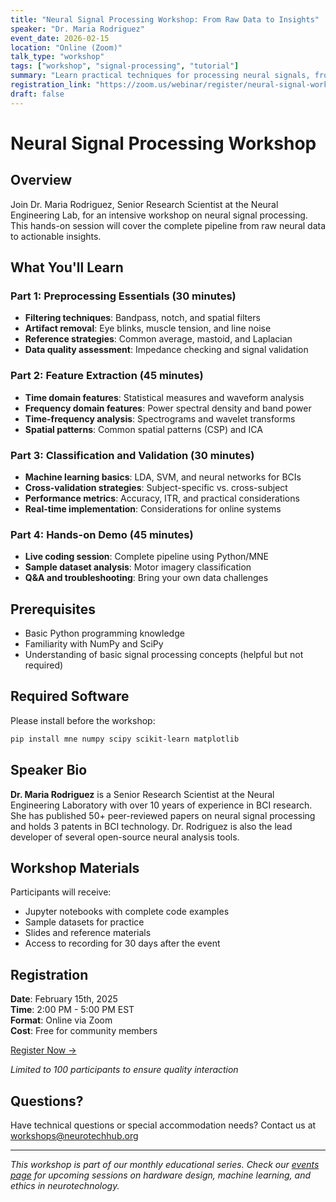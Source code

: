 ```yaml
---
title: "Neural Signal Processing Workshop: From Raw Data to Insights"
speaker: "Dr. Maria Rodriguez"
event_date: 2026-02-15
location: "Online (Zoom)"
talk_type: "workshop"
tags: ["workshop", "signal-processing", "tutorial"]
summary: "Learn practical techniques for processing neural signals, from preprocessing to feature extraction and classification."
registration_link: "https://zoom.us/webinar/register/neural-signal-workshop"
draft: false
---
```


# Neural Signal Processing Workshop

## Overview

Join Dr. Maria Rodriguez, Senior Research Scientist at the Neural Engineering Lab, for an intensive workshop on neural signal processing. This hands-on session will cover the complete pipeline from raw neural data to actionable insights.

## What You'll Learn

### Part 1: Preprocessing Essentials (30 minutes)

- **Filtering techniques**: Bandpass, notch, and spatial filters
- **Artifact removal**: Eye blinks, muscle tension, and line noise
- **Reference strategies**: Common average, mastoid, and Laplacian
- **Data quality assessment**: Impedance checking and signal validation

### Part 2: Feature Extraction (45 minutes)

- **Time domain features**: Statistical measures and waveform analysis
- **Frequency domain features**: Power spectral density and band power
- **Time-frequency analysis**: Spectrograms and wavelet transforms
- **Spatial patterns**: Common spatial patterns (CSP) and ICA

### Part 3: Classification and Validation (30 minutes)

- **Machine learning basics**: LDA, SVM, and neural networks for BCIs
- **Cross-validation strategies**: Subject-specific vs. cross-subject
- **Performance metrics**: Accuracy, ITR, and practical considerations
- **Real-time implementation**: Considerations for online systems

### Part 4: Hands-on Demo (45 minutes)

- **Live coding session**: Complete pipeline using Python/MNE
- **Sample dataset analysis**: Motor imagery classification
- **Q&A and troubleshooting**: Bring your own data challenges

## Prerequisites

- Basic Python programming knowledge
- Familiarity with NumPy and SciPy
- Understanding of basic signal processing concepts (helpful but not required)

## Required Software

Please install before the workshop:

```bash
pip install mne numpy scipy scikit-learn matplotlib
```

## Speaker Bio

**Dr. Maria Rodriguez** is a Senior Research Scientist at the Neural Engineering Laboratory with over 10 years of experience in BCI research. She has published 50+ peer-reviewed papers on neural signal processing and holds 3 patents in BCI technology. Dr. Rodriguez is also the lead developer of several open-source neural analysis tools.

## Workshop Materials

Participants will receive:

- Jupyter notebooks with complete code examples
- Sample datasets for practice
- Slides and reference materials
- Access to recording for 30 days after the event

## Registration

**Date**: February 15th, 2025  
**Time**: 2:00 PM - 5:00 PM EST  
**Format**: Online via Zoom  
**Cost**: Free for community members

[Register Now →](https://zoom.us/webinar/register/neural-signal-workshop)

_Limited to 100 participants to ensure quality interaction_

## Questions?

Have technical questions or special accommodation needs? Contact us at workshops@neurotechhub.org

---

_This workshop is part of our monthly educational series. Check our [events page](/talks) for upcoming sessions on hardware design, machine learning, and ethics in neurotechnology._
